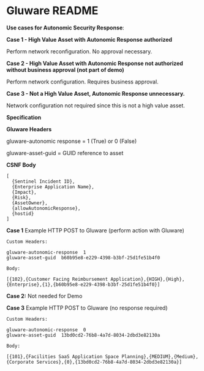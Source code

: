 # Gluware README

**Use cases for Autonomic Security Response**:



**Case 1 - High Value Asset with Autonomic Response authorized**

Perform network reconfiguration. No approval necessary.

**Case 2 - High Value Asset with Autonomic Response not authorized without business approval (not part of demo)**

Perform network configuration. Requires business  approval.

**Case 3 - Not a High Value Asset,  Autonomic Response unnecessary.**

Network configuration not required since this is not a high value asset.



**Specification**



**Gluware Headers**

gluware-autonomic response = 1 (True) or 0 (False)

gluware-asset-guid = GUID reference to asset

**CSNF Body**

```
[
  {Sentinel Incident ID},
  {Enterprise Application Name},
  {Impact},
  {Risk},
  {AssetOwner},
  {allowAutonomicResponse},
  {hostid}
]
```

**Case 1** Example HTTP POST to Gluware (perform action with Gluware)



```
Custom Headers:

gluware-autonomic-response	1
gluware-asset-guid	b60b95e8-e229-4398-b3bf-25d1fe51b4f0

Body:

[{102},{Customer Facing Reimbursement Application},{HIGH},{High},{Enterprise},{1},{b60b95e8-e229-4398-b3bf-25d1fe51b4f0}]
```



**Case 2:** Not needed for Demo

**Case 3** Example HTTP POST to Gluware (no response required)



```
Custom Headers:

gluware-autonomic-response	0
gluware-asset-guid	13bd0cd2-76b8-4a7d-8034-2dbd3e82130a

Body:

[{101},{Facilities SaaS Application Space Planning},{MEDIUM},{Medium},{Corporate Services},{0},{13bd0cd2-76b8-4a7d-8034-2dbd3e82130a}]
```

